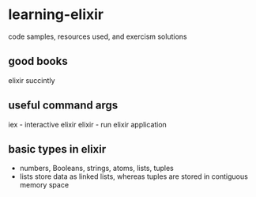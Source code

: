# learning-elixir
code samples, resources used, and exercism solutions

## good books
elixir succintly

## useful command args
iex - interactive elixir
elixir <filename> - run elixir application

## basic types in elixir
- numbers, Booleans, strings, atoms, lists, tuples
 - lists store data as linked lists, whereas tuples are stored in contiguous memory space